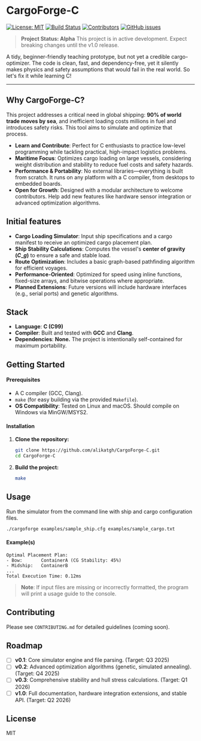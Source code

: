 # CargoForge-C

[![License: MIT](https://img.shields.io/badge/License-MIT-yellow.svg)](https://opensource.org/licenses/MIT)
[![Build Status](https://img.shields.io/github/actions/workflow/status/alikatgh/CargoForge-C/ci.yml)](https://github.com/alikatgh/CargoForge-C/actions)
[![Contributors](https://img.shields.io/github/contributors/alikatgh/CargoForge-C.svg)](https://github.com/alikatgh/CargoForge-C/graphs/contributors)
[![GitHub issues](https://img.shields.io/github/issues/alikatgh/CargoForge-C.svg)](https://github.com/alikatgh/CargoForge-C/issues)

> **Project Status: Alpha**
> This project is in active development. Expect breaking changes until the v1.0 release.

A tidy, beginner-friendly teaching prototype, but not yet a credible cargo-optimizer. The code is clean, fast, and dependency-free, yet it silently makes physics and safety assumptions that would fail in the real world. So let's fix it while learning C!

-----

## Why CargoForge-C?

This project addresses a critical need in global shipping: **90% of world trade moves by sea**, and inefficient loading costs millions in fuel and introduces safety risks. This tool aims to simulate and optimize that process.

  - **Learn and Contribute**: Perfect for C enthusiasts to practice low-level programming while tackling practical, high-impact logistics problems.
  - **Maritime Focus**: Optimizes cargo loading on large vessels, considering weight distribution and stability to reduce fuel costs and safety hazards.
  - **Performance & Portability**: No external libraries—everything is built from scratch. It runs on any platform with a C compiler, from desktops to embedded boards.
  - **Open for Growth**: Designed with a modular architecture to welcome contributors. Help add new features like hardware sensor integration or advanced optimization algorithms.

## Initial features

  - **Cargo Loading Simulator**: Input ship specifications and a cargo manifest to receive an optimized cargo placement plan.
  - **Ship Stability Calculations**: Computes the vessel's **center of gravity ($C\_g$)** to ensure a safe and stable load.
  - **Route Optimization**: Includes a basic graph-based pathfinding algorithm for efficient voyages.
  - **Performance-Oriented**: Optimized for speed using inline functions, fixed-size arrays, and bitwise operations where appropriate.
  - **Planned Extensions**: Future versions will include hardware interfaces (e.g., serial ports) and genetic algorithms.

## Stack

  - **Language**: **C (C99)**
  - **Compiler**: Built and tested with **GCC** and **Clang**.
  - **Dependencies**: **None.** The project is intentionally self-contained for maximum portability.

## Getting Started

#### Prerequisites

  - A C compiler (GCC, Clang).
  - `make` (for easy building via the provided `Makefile`).
  - **OS Compatibility**: Tested on Linux and macOS. Should compile on Windows via MinGW/MSYS2.

#### Installation

1.  **Clone the repository:**

    ```bash
    git clone https://github.com/alikatgh/CargoForge-C.git
    cd CargoForge-C
    ```

2.  **Build the project:**

    ```bash
    make
    ```

## Usage

Run the simulator from the command line with ship and cargo configuration files.

```bash
./cargoforge examples/sample_ship.cfg examples/sample_cargo.txt
```

#### Example(s)

```
Optimal Placement Plan:
- Bow:       ContainerA (CG Stability: 45%)
- Midship:   ContainerB
...
Total Execution Time: 0.12ms
```

> **Note**: If input files are missing or incorrectly formatted, the program will print a usage guide to the console.

## Contributing

Please see `CONTRIBUTING.md` for detailed guidelines (coming soon).

## Roadmap

  - [ ] **v0.1**: Core simulator engine and file parsing. (Target: Q3 2025)
  - [ ] **v0.2**: Advanced optimization algorithms (genetic, simulated annealing). (Target: Q4 2025)
  - [ ] **v0.3**: Comprehensive stability and hull stress calculations. (Target: Q1 2026)
  - [ ] **v1.0**: Full documentation, hardware integration extensions, and stable API. (Target: Q2 2026)

## License

MIT
